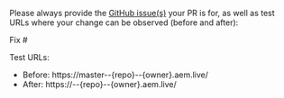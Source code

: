 Please always provide the [GitHub issue(s)](../issues) your PR is for, as well as test URLs where your change can be observed (before and after):

Fix #<gh-issue-id>

Test URLs:
- Before: https://master--{repo}--{owner}.aem.live/
- After: https://<branch>--{repo}--{owner}.aem.live/

